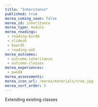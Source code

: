 ```yaml
---
title: "Inheritance"
published: true
morea_coming_soon: false
morea_id: inheritance
morea_type: module
morea_readings:
 - reading-burd8
 - slides6
 - board5
 - reading-oo5
morea_outcomes:
 - outcome-inheritance
 - outcome-classes
morea_experiences:
 - pwod4
morea_assessments:
morea_icon_url: /morea/materials/tree.jpg
morea_sort_order: 5
---
```


Extending existing classes
